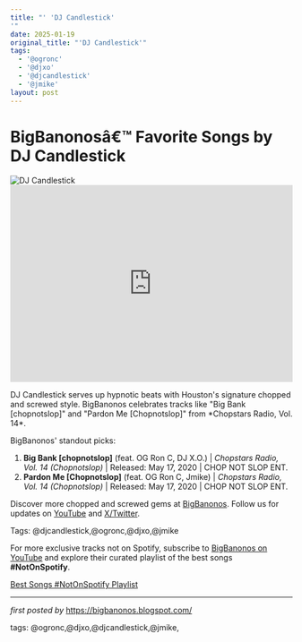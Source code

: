 ```yaml
---
title: "' 'DJ Candlestick'
'"
date: 2025-01-19
original_title: "'DJ Candlestick'"
tags:
  - '@ogronc'
  - '@djxo'
  - '@djcandlestick'
  - '@jmike'
layout: post
---
```

<!-- Title of the Post -->
<h1 >BigBanonosâ€™ Favorite Songs by DJ Candlestick</h1> <!-- Featured Image -->
<div > <img src="https://i.scdn.co/image/ab6761610000517406ed9c3a24904467a25722ff" alt="DJ Candlestick">
</div> <!-- Spotify Embed -->
<div > <iframe src="https://open.spotify.com/embed/playlist/15OqY0i7ThlF6yKm2Cn0VQ?utm_source=generator" width="100%" height="352" frameBorder="0" allowfullscreen="" allow="autoplay; clipboard-write; encrypted-media; fullscreen; picture-in-picture" loading="lazy"></iframe>
</div> <!-- Introductory Text -->
<p >DJ Candlestick serves up hypnotic beats with Houston's signature chopped and screwed style. BigBanonos celebrates tracks like "Big Bank [chopnotslop]" and "Pardon Me [Chopnotslop]" from *Chopstars Radio, Vol. 14*.</p> <!-- Song Highlights -->
<div > <p>BigBanonos' standout picks:</p> <ol> <li><strong>Big Bank [chopnotslop]</strong> (feat. OG Ron C, DJ X.O.) | <em>Chopstars Radio, Vol. 14 (Chopnotslop)</em> | Released: May 17, 2020 | CHOP NOT SLOP ENT.</li> <li><strong>Pardon Me [Chopnotslop]</strong> (feat. OG Ron C, Jmike) | <em>Chopstars Radio, Vol. 14 (Chopnotslop)</em> | Released: May 17, 2020 | CHOP NOT SLOP ENT.</li> </ol>
</div> <!-- Footer Links -->
<div > <p>Discover more chopped and screwed gems at <a href="https://bigbanonos.blogspot.com/" target="_blank">BigBanonos</a>. Follow us for updates on <a href="https://www.youtube.com/@BigBanonos" target="_blank">YouTube</a> and <a href="https://x.com/bigbanonos" target="_blank">X/Twitter</a>.</p>
</div> <!-- Tags -->
<p >Tags: @djcandlestick,@ogronc,@djxo,@jmike</p>


<!--Subscribe and Playlist Links-->
<div>
    <p>For more exclusive tracks not on Spotify, subscribe to <a href="https://www.youtube.com/@BigBanonos" target="_blank">BigBanonos on YouTube</a> and explore their curated playlist of the best songs <strong>#NotOnSpotify</strong>.</p>
    <p><a href="https://www.youtube.com/playlist?list=PLtuNtuTatqI0kFahUCbtbfenC_ET5O_tr" target="_blank">Best Songs #NotOnSpotify Playlist<br /></a></p></div>

<hr />

<p><em>first posted by</em> <a href="https://bigbanonos.blogspot.com/" rel="noopener" target="_new">https://bigbanonos.blogspot.com/</a></p>

<p>tags: @ogronc,@djxo,@djcandlestick,@jmike,</p>
